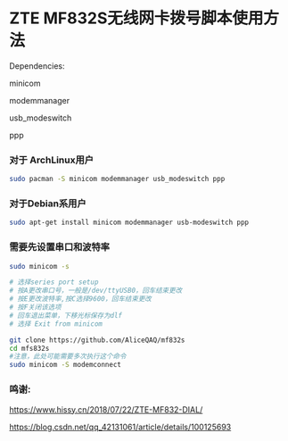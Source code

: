 # ZTE MF832S无线网卡拨号脚本使用方法

Dependencies:

minicom

modemmanager

usb_modeswitch

ppp



### 对于 ArchLinux用户

```bash	
sudo pacman -S minicom modemmanager usb_modeswitch ppp
```

### 对于Debian系用户

```bash
sudo apt-get install minicom modemmanager usb-modeswitch ppp
```



### 需要先设置串口和波特率

```bash	
sudo minicom -s

# 选择series port setup
# 按A更改串口号，一般是/dev/ttyUSB0，回车结束更改
# 按E更改波特率,按C选择9600，回车结束更改
# 按F关闭该选项
# 回车退出菜单，下移光标保存为dlf
# 选择 Exit from minicom
```



```bash
git clone https://github.com/AliceQAQ/mf832s
cd mfs832s
#注意，此处可能需要多次执行这个命令
sudo minicom -S modemconnect
```

#### 

### 鸣谢:

https://www.hissy.cn/2018/07/22/ZTE-MF832-DIAL/

https://blog.csdn.net/qq_42131061/article/details/100125693

